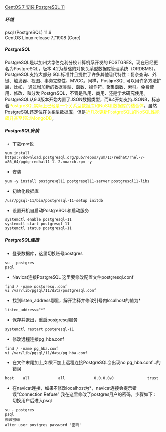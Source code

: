 [CentOS 7 安装 PostgreSQL 11](https://segmentfault.com/a/1190000018812714)

##### 环境
psql (PostgreSQL) 11.6  
CentOS Linux release 7.7.1908 (Core)

##### PostgreSQL
PostgreSQL是以加州大学伯克利分校计算机系开发的 POSTGRES，现在已经更名为PostgreSQL，版本 4.2为基础的对象关系型数据库管理系统（ORDBMS）。PostgreSQL支持大部分 SQL标准并且提供了许多其他现代特性：复杂查询、外键、触发器、视图、事务完整性、MVCC。同样，PostgreSQL 可以用许多方法扩展，比如， 通过增加新的数据类型、函数、操作符、聚集函数、索引。免费使用、修改、和分发 PostgreSQL，不管是私用、商用、还是学术研究使用。
PostgreSQL从9.3版本开始内置了JSON数据类型，而9.4开始支持JSONB，标志着<span style="color: yellow;">PostgreSQL实际上已经是一个关系型数据库和NoSQL数据库的结合体</span>。虽然PostgreSQL还定位在关系型数据库，但是<span style="color: yellow;">近几次更新PostgreSQL的NoSQL性能飙升甚至超过MongoDB</span>。

##### PostgreSQL安装
* 下载rpm包  
~~~
yum install https://download.postgresql.org/pub/repos/yum/11/redhat/rhel-7-x86_64/pgdg-redhat11-11-2.noarch.rpm -y  
~~~
* 安装  
~~~
yum -y install postgresql11 postgresql11-server postgresql11-libs  
~~~
* 初始化数据库
~~~
/usr/pgsql-11/bin/postgresql-11-setup initdb
~~~

* 设置开机自启动PostgreSQL和启动服务
~~~
systemctl enable postgresql-11  
systemctl start postgresql-11  
systemctl status postgresql-11
~~~

##### PostgreSQL连接
* 登录数据库，这里切换账号postgres
~~~
su - postgres  
psql
~~~
* Navicat连接PostgreSQL 这里要修改配置文件postgresql.conf
~~~
find / -name postgresql.conf  
vi /var/lib/pgsql/11/data/postgresql.conf
~~~
* 找到listen_address那里，解开注释并修改引号内localhost的值为*
~~~
listen_address="*"
~~~
* 保存并退出，重启postgresql服务
~~~
systemctl restart postgresql-11
~~~

* 修改远程连接pg_hba.conf
~~~
find / -name pg_hba.conf  
vi /var/lib/pgsql/11/data/pg_hba.conf
~~~
* 在文件末尾加上,如果不加上远程连接PostgreSQL会出现no pg_hba.conf...的错误
~~~
host    all             all             0.0.0.0/0               trust
~~~
* 在navicat连接，如果不修改localhost为*，navicat连接会提示错误“Connection Refuse”
 我在这里修改了postgres用户的密码，步骤如下：  
 切换用户后进入psql
 ~~~
su - postgres  
psql  
修改密码  
alter user postgres password '密码'
~~~
